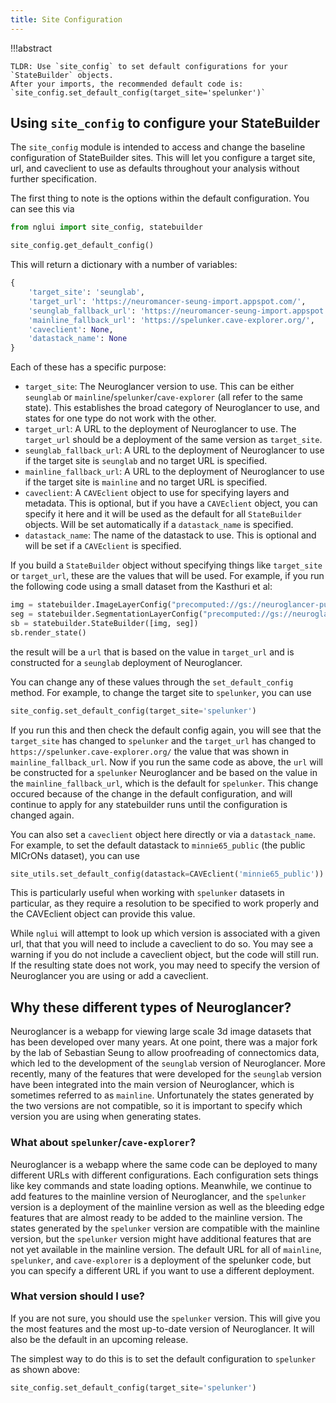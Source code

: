 ```yaml
---
title: Site Configuration
---
```


!!!abstract

    TLDR: Use `site_config` to set default configurations for your `StateBuilder` objects.
    After your imports, the recommended default code is: `site_config.set_default_config(target_site='spelunker')`

## Using `site_config` to configure your StateBuilder

The `site_config` module is intended to access and change the baseline configuration of StateBuilder sites.
This will let you configure a target site, url, and caveclient to use as defaults throughout your analysis without further specification.

The first thing to note is the options within the default configuration.
You can see this via

```python
from nglui import site_config, statebuilder

site_config.get_default_config()
```

This will return a dictionary with a number of variables:

```python
{
    'target_site': 'seunglab',
    'target_url': 'https://neuromancer-seung-import.appspot.com/',
    'seunglab_fallback_url': 'https://neuromancer-seung-import.appspot.com/',
    'mainline_fallback_url': 'https://spelunker.cave-explorer.org/',
    'caveclient': None,
    'datastack_name': None
}
```

Each of these has a specific purpose:

* `target_site`: The Neuroglancer version to use. This can be either `seunglab` or `mainline`/`spelunker`/`cave-explorer` (all refer to the same state). This establishes the broad category of Neuroglancer to use, and states for one type do not work with the other.
* `target_url`: A URL to the deployment of Neuroglancer to use. The `target_url` should be a deployment of the same version as `target_site`.
* `seunglab_fallback_url`: A URL to the deployment of Neuroglancer to use if the target site is `seunglab` and no target URL is specified.
* `mainline_fallback_url`: A URL to the deployment of Neuroglancer to use if the target site is `mainline` and no target URL is specified.
* `caveclient`: A `CAVEclient` object to use for specifying layers and metadata. This is optional, but if you have a `CAVEclient` object, you can specify it here and it will be used as the default for all `StateBuilder` objects. Will be set automatically if a `datastack_name` is specified.
* `datastack_name`: The name of the datastack to use. This is optional and will be set if a `CAVEclient` is specified.

If you build a `StateBuilder` object without specifying things like `target_site` or `target_url`, these are the values that will be used.
For example, if you run the following code using a small dataset from the Kasthuri et al:

```python
img = statebuilder.ImageLayerConfig("precomputed://gs://neuroglancer-public-data/kasthuri2011/image")
seg = statebuilder.SegmentationLayerConfig("precomputed://gs://neuroglancer-public-data/kasthuri2011/image_color_corrected")
sb = statebuilder.StateBuilder([img, seg])
sb.render_state()
```

the result will be a `url` that is based on the value in `target_url` and is constructed for a `seunglab` deployment of Neuroglancer.

You can change any of these values through the `set_default_config` method. For example, to change the target site to `spelunker`, you can use

```python
site_config.set_default_config(target_site='spelunker')
```

If you run this and then check the default config again, you will see that the `target_site` has changed to `spelunker` and the `target_url` has changed to `https://spelunker.cave-explorer.org/` the value that was shown in `mainline_fallback_url`.
Now if you run the same code as above, the `url` will be constructed for a `spelunker` Neuroglancer and be based on the value in the `mainline_fallback_url`, which is the default for `spelunker`.
This change occured because of the change in the default configuration, and will continue to apply for any statebuilder runs until the configuration is changed again.

You can also set a `caveclient` object here directly or via a `datastack_name`.
For example, to set the default datastack to `minnie65_public` (the public MICrONs dataset), you can use

```python
site_utils.set_default_config(datastack=CAVEclient('minnie65_public'))
```

This is particularly useful when working with `spelunker` datasets in particular, as they require a resolution to be specified to work properly and the CAVEclient object can provide this value.

While `nglui` will attempt to look up which version is associated with a given url, that that you will need to include a caveclient to do so.
You may see a warning if you do not include a caveclient object, but the code will still run.
If the resulting state does not work, you may need to specify the version of Neuroglancer you are using or add a caveclient.


## Why these different types of Neuroglancer?

Neuroglancer is a webapp for viewing large scale 3d image datasets that has been developed over many years.
At one point, there was a major fork by the lab of Sebastian Seung to allow proofreading of connectomics data, which led to the development of the `seunglab` version of Neuroglancer.
More recently, many of the features that were developed for the `seunglab` version have been integrated into the main version of Neuroglancer, which is sometimes referred to as `mainline`.
Unfortunately the states generated by the two versions are not compatible, so it is important to specify which version you are using when generating states.

### What about `spelunker`/`cave-explorer`?

Neuroglancer is a webapp where the same code can be deployed to many different URLs with different configurations.
Each configuration sets things like key commands and state loading options.
Meanwhile, we continue to add features to the mainline version of Neuroglancer, and the `spelunker` version is a deployment of the mainline version as well as the bleeding edge features that are almost ready to be added to the mainline version.
The states generated by the `spelunker` version are compatible with the mainline version, but the `spelunker` version might have additional features that are not yet available in the mainline version.
The default URL for all of `mainline`, `spelunker`, and `cave-explorer` is a deployment of the spelunker code, but you can specify a different URL if you want to use a different deployment.

### What version should I use?

If you are not sure, you should use the `spelunker` version. This will give you the most features and the most up-to-date version of Neuroglancer. It will also be the default in an upcoming release.

The simplest way to do this is to set the default configuration to `spelunker` as shown above:

```python
site_config.set_default_config(target_site='spelunker')
```
